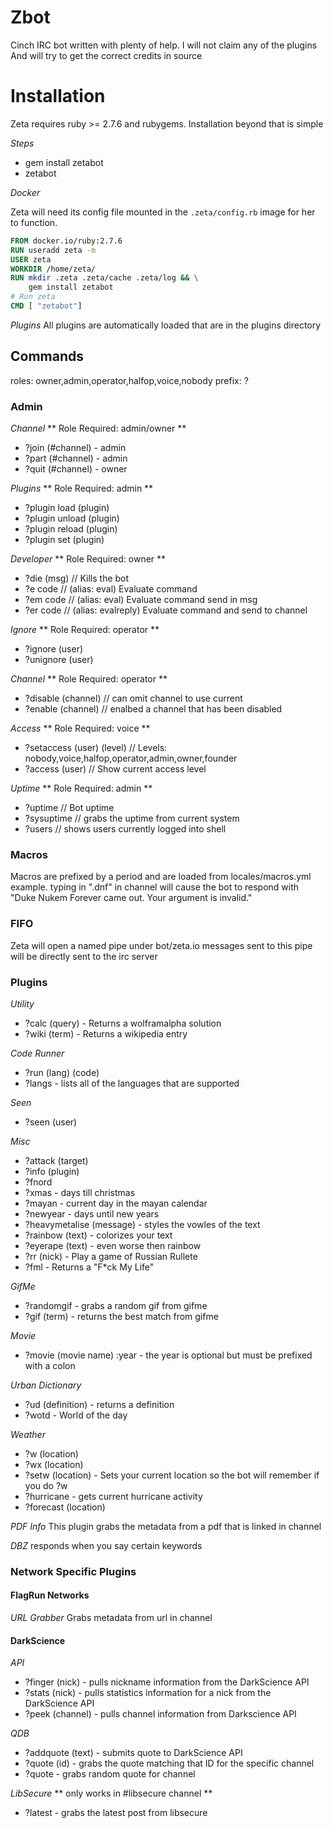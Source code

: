 # Zbot
Cinch IRC bot written with plenty of help. I will not claim any of the plugins
And will try to get the correct credits in source

# Installation
Zeta requires ruby >= 2.7.6 and rubygems. Installation beyond that is simple

_Steps_
* gem install zetabot
* zetabot


_Docker_

Zeta will need its config file mounted in the `.zeta/config.rb` image for her to function. 

```dockerfile
FROM docker.io/ruby:2.7.6
RUN useradd zeta -m
USER zeta
WORKDIR /home/zeta/
RUN mkdir .zeta .zeta/cache .zeta/log && \
    gem install zetabot
# Run zeta
CMD [ "zetabot"]
```

_Plugins_
All plugins are automatically loaded that are in the plugins directory

## Commands
roles: owner,admin,operator,halfop,voice,nobody
prefix: ?

### Admin
_Channel_
** Role Required: admin/owner **
* ?join (\#channel) - admin
* ?part (\#channel) - admin
* ?quit (\#channel) - owner

_Plugins_
** Role Required: admin **
* ?plugin load   (plugin)
* ?plugin unload (plugin)
* ?plugin reload (plugin)
* ?plugin set    (plugin)

_Developer_
** Role Required: owner **
* ?die (msg) // Kills the bot
* ?e  code   // (alias: eval) Evaluate command
* ?em code   // (alias: eval) Evaluate command send in msg
* ?er code   // (alias: evalreply) Evaluate command and send to channel

_Ignore_
** Role Required: operator **
* ?ignore (user)
* ?unignore (user)

_Channel_
** Role Required: operator **
* ?disable (channel) // can omit channel to use current
* ?enable  (channel) // enalbed a channel that has been disabled

_Access_
** Role Required: voice **
* ?setaccess (user) (level) // Levels: nobody,voice,halfop,operator,admin,owner,founder
* ?access (user) // Show current access level

_Uptime_
** Role Required: admin **
* ?uptime    // Bot uptime
* ?sysuptime // grabs the uptime from current system
* ?users     // shows users currently logged into shell

### Macros
Macros are prefixed by a period and are loaded from locales/macros.yml
example. typing in ".dnf" in channel will cause the bot to respond with "Duke Nukem Forever came out. Your argument is invalid."

### FIFO
Zeta will open a named pipe under bot/zeta.io messages sent to this pipe will be directly sent to the irc server

### Plugins
_Utility_
* ?calc (query) - Returns a wolframalpha solution
* ?wiki (term) - Returns a wikipedia entry

_Code Runner_
* ?run (lang) (code)
* ?langs - lists all of the languages that are supported

_Seen_
* ?seen (user)

_Misc_
* ?attack (target)
* ?info (plugin)
* ?fnord
* ?xmas - days till christmas
* ?mayan - current day in the mayan calendar
* ?newyear - days until new years
* ?heavymetalise (message) - styles the vowles of the text
* ?rainbow (text) - colorizes your text
* ?eyerape (text) - even worse then rainbow
* ?rr (nick) - Play a game of Russian Rullete
* ?fml    - Returns a "F*ck My Life"

_GifMe_
* ?randomgif - grabs a random gif from gifme
* ?gif (term) - returns the best match from gifme

_Movie_
* ?movie (movie name) :year - the year is optional but must be prefixed with a colon

_Urban Dictionary_
* ?ud (definition) - returns a definition
* ?wotd - World of the day

_Weather_
* ?w (location)
* ?wx (location)
* ?setw (location) - Sets your current location so the bot will remember if you do ?w
* ?hurricane - gets current hurricane activity
* ?forecast (location)

_PDF Info_
This plugin grabs the metadata from a pdf that is linked in channel

_DBZ_
responds when you say certain keywords

### Network Specific Plugins
#### FlagRun Networks
_URL Grabber_
Grabs metadata from url in channel

#### DarkScience

_API_
* ?finger (nick) - pulls nickname information from the DarkScience API
* ?stats (nick) - pulls statistics information for a nick from the DarkScience API
* ?peek (channel) - pulls channel information from Darkscience API

_QDB_
* ?addquote (text) - submits quote to DarkScience API
* ?quote (id) - grabs the quote matching that ID for the specific channel
* ?quote - grabs random quote for channel

_LibSecure_
** only works in \#libsecure channel **
* ?latest - grabs the latest post from libsecure
